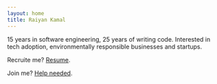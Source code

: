 ```yaml
---
layout: home
title: Raiyan Kamal
---
```


15 years in software engineering, 25 years of writing code.
Interested in tech adoption, environmentally responsible businesses and startups.

Recruite me? [Resume](./pages/raiyan-kamal-resume.md).

Join me? [Help needed](./pages/help-needed.md).

